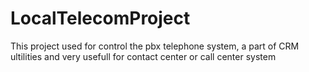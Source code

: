 # LocalTelecomProject
This project used for control the pbx telephone system, a part of CRM ultilities
and very usefull for contact center or call center system
